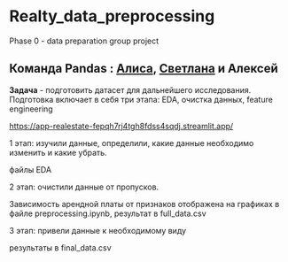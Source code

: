 #  Realty_data_preprocessing
Phase 0 - data preparation group project

## Команда Pandas : [Алиса](https://github.com/alizhgir), [Светлана](https://github.com/Solar-Iz) и Алексей 

**Задача** - подготовить датасет для дальнейшего исследования. Подготовка включает в себя три этапа: EDA, очистка данных, feature engineering 


https://app-realestate-fepqh7rj4tgh8fdss4sqdj.streamlit.app/


1 этап: изучили данные, определили, какие данные необходимо изменить и какие убрать. 

файлы EDA

2 этап: очистили данные от пропусков. 

Зависимость арендной платы от признаков отображена на графиках в файле preprocessing.ipynb, результат в full_data.csv

3 этап: привели данные к необходимому виду

результаты в final_data.csv